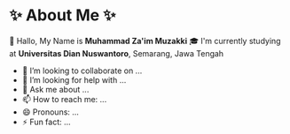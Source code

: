 # ✨ About Me ✨

 👋 Hallo, My Name is **Muhammad Za'im Muzakki** 
 🎓 I'm currently studying at **Universitas Dian Nuswantoro**, Semarang, Jawa Tengah
- 👯 I’m looking to collaborate on ...
- 🤔 I’m looking for help with ...
- 💬 Ask me about ...
- 📫 How to reach me: ...
- 😄 Pronouns: ...
- ⚡ Fun fact: ...

